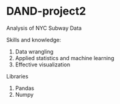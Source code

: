 # DAND-project2
Analysis of NYC Subway Data

Skills and knowledge:
1. Data wrangling
2. Applied statistics and machine learning
3. Effective visualization

Libraries
1. Pandas
2. Numpy
